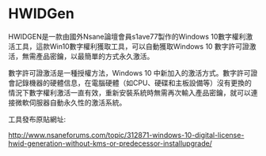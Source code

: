 # HWIDGen
HWIDGEN是一款由國外Nsane論壇會員s1ave77製作的Windows 10數字權利激活工具，這款Win10數字權利獲取工具，可以自動獲取Windows 10 數字許可證激活，無需產品密鑰，以最簡單的方式永久激活。

數字許可證激活是一種授權方法，Windows 10 中新加入的激活方式。數字許可證會記錄機器的硬體信息，在電腦硬體（如CPU、硬碟和主板設備等）沒有更換的情況下數字權利激活一直有效，重新安裝系統時無需再次輸入產品密鑰，就可以連接微軟伺服器自動永久性的激活系統。



工具發布原貼網址:

http://www.nsaneforums.com/topic/312871-windows-10-digital-license-hwid-generation-without-kms-or-predecessor-installupgrade/
